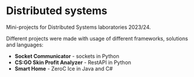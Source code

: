# Distributed systems

Mini-projects for Distributed Systems laboratories 2023/24.

Different projects were made with usage of different frameworks, solutions and languages:
- **Socket Communicator** - sockets in Python
- **CS:GO Skin Profit Analyzer** - RestAPI in Python
- **Smart Home** - ZeroC Ice in Java and C#